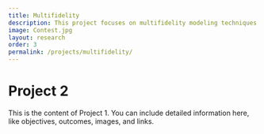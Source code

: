 ```yaml
---
title: Multifidelity
description: This project focuses on multifidelity modeling techniques to improve accuracy and efficiency in simulations.
image: Contest.jpg
layout: research
order: 3
permalink: /projects/multifidelity/
---
```



# Project 2

This is the content of Project 1. You can include detailed information here, like objectives, outcomes, images, and links.
